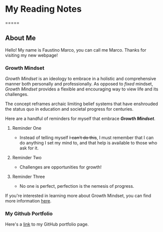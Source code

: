# My Reading Notes

=====

## About Me
Hello! My name is Faustino Marco, you can call me Marco. Thanks for visiting my new webpage!

### Growth Mindset

*Growth Mindset* is an ideology to embrace in a holistic and comprehensive manner both personally and professionally.
As opposed to *fixed* mindset, *Growth Mindset* provides a flexible and encouraging way to view life and its challenges. 

The concept reframes archaic limiting belief systems that have enshrouded the status quo in education and societal progress for centuries.

Here are a handful of reminders for myself that embrace ***Growth Mindset***.

1. Reminder One

   - Instead of telling myself ~~I can't do this~~, I must remember that I can do anything I set my mind to, and that help is available to those who ask for it.

2. Reminder Two

   - Challenges are opportunities for growth!

3. Reminder Three

   - No one is perfect, perfection is the nemesis of progress.

If you're interested in learning more about Growth Mindset, you can find more information [here](https://www.atlassian.com/blog/inside-atlassian/growth-mindset).

### My Github Portfolio

Here's a [link](https://github.com/faustino-marco) to my GitHub portfolio page.
